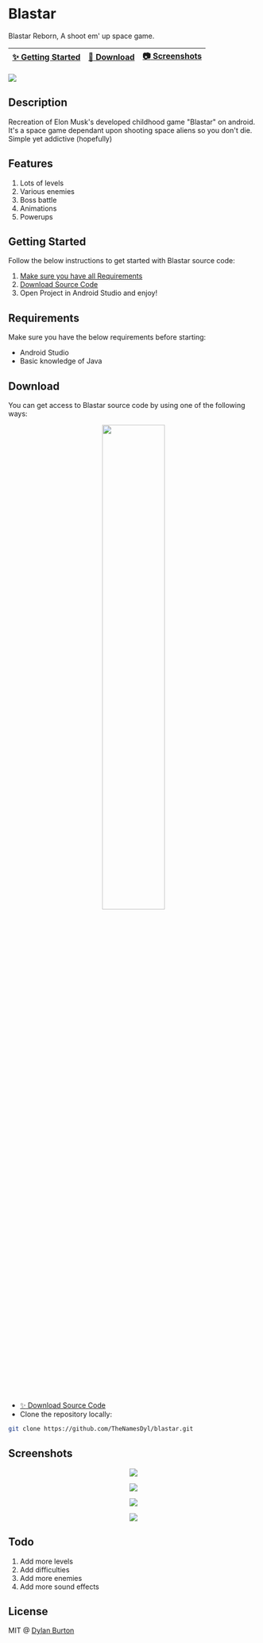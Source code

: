 # Blastar

Blastar Reborn, A shoot em' up space game.

| [:sparkles: Getting Started](#getting-started) | [:rocket: Download](#download) | [:camera: Screenshots](#screenshots) |
| --------------- | -------- | ----------- |

<img src="http://i.imgur.com/HrZrZ9m.jpg">

## Description
Recreation of Elon Musk's developed childhood game "Blastar" on android. It's a space game dependant upon shooting space aliens so you don't die. Simple yet addictive (hopefully)

## Features

1. Lots of levels
2. Various enemies
3. Boss battle
4. Animations
5. Powerups

## Getting Started

Follow the below instructions to get started with Blastar source code:

1. [Make sure you have all Requirements](#requirements)
2. [Download Source Code](#download)
3. Open Project in Android Studio and enjoy!

## Requirements

Make sure you have the below requirements before starting:

- Android Studio
- Basic knowledge of Java

## Download

You can get access to Blastar source code by using one of the following ways:

<p align="center">
<a href="https://play.google.com/store/apps/details?id=me.dylanburton.blastarreborn&hl=en">
<img src="https://cdn.worldvectorlogo.com/logos/google-play-badge.svg" width="50%">
</a>
</p>

- [:sparkles: Download Source Code](https://github.com/TheNamesDyl/blastar/archive/master.zip)
- Clone the repository locally:

```bash
git clone https://github.com/TheNamesDyl/blastar.git
```

## Screenshots

<p align="center">
  <img src="https://lh3.googleusercontent.com/qBIGcY4d1_Yb7R3On_BzGn9Wfx9jAcMvt3Db-ayKKMK2IRDke4yVSAJl9PBxV3wBZto=h900-rw" />
</p>

<p align="center">
  <img src="https://lh3.googleusercontent.com/zhup8by3MPEO03JKc_vxvNytPrFyY0A5YQM3xltRY8QWmfjoLTRXwl92Fuqi_2pG9qk=h900-rw" />
</p>

<p align="center">
  <img src="https://lh3.googleusercontent.com/wavIo42UP67STM0BunNVo5zuix_uiWdfyNGsuawA0zcX0KcrQPHlhB-JtyI-Qy8PkDc=h900-rw" />
</p>

<p align="center">
  <img src="https://lh3.googleusercontent.com/Y6FRW-ap-jiuqVebmjX3zYr0DbdA7_66xncFsPhd1GLWB53a4NzlXm6LNegS_ejg8YxR=h900-rw" />
</p>

## Todo

 1. Add more levels
 2. Add difficulties
 3. Add more enemies
 4. Add more sound effects
 
## License

MIT @ [Dylan Burton](https://github.com/TheNamesDyl)
